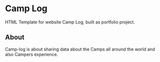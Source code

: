 # Camp Log

HTML Template for website Camp Log, built as portfolio project.

## About

Camp-log is about sharing data about the Camps all around the world and also Campers experience.
